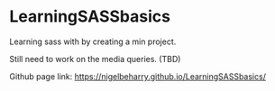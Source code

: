 # LearningSASSbasics

Learning sass with by creating a  min project.

Still need to work on the media queries. (TBD)

Github page link: https://nigelbeharry.github.io/LearningSASSbasics/
